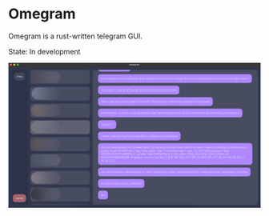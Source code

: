 # Omegram

Omegram is a rust-written telegram GUI.

State: In development

![Screenshot](<Group 48.jpg>)